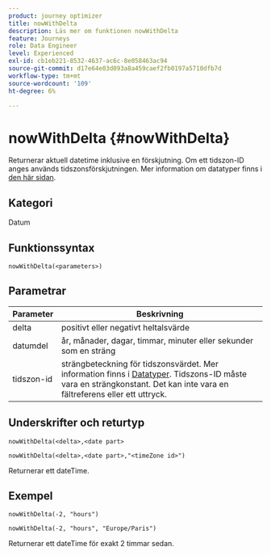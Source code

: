 ```yaml
---
product: journey optimizer
title: nowWithDelta
description: Läs mer om funktionen nowWithDelta
feature: Journeys
role: Data Engineer
level: Experienced
exl-id: cb1eb221-8532-4637-ac6c-8e058463ac94
source-git-commit: d17e64e03d093a8a459caef2fb0197a5710dfb7d
workflow-type: tm+mt
source-wordcount: '109'
ht-degree: 6%

---
```


# nowWithDelta {#nowWithDelta}

Returnerar aktuell datetime inklusive en förskjutning. Om ett tidszon-ID anges används tidszonsförskjutningen. Mer information om datatyper finns i [den här sidan](../expression/data-types.md).

## Kategori

Datum

## Funktionssyntax

`nowWithDelta(<parameters>)`

## Parametrar

| Parameter | Beskrivning |
|--- |--- |
| delta | positivt eller negativt heltalsvärde |
| datumdel | år, månader, dagar, timmar, minuter eller sekunder som en sträng |
| tidszon-id | strängbeteckning för tidszonsvärdet. Mer information finns i [Datatyper](../expression/data-types.md). Tidszons-ID måste vara en strängkonstant. Det kan inte vara en fältreferens eller ett uttryck. |

## Underskrifter och returtyp

`nowWithDelta(<delta>,<date part>`

`nowWithDelta(<delta>,<date part>,"<timeZone id>")`

Returnerar ett dateTime.

## Exempel

`nowWithDelta(-2, "hours")`

`nowWithDelta(-2, "hours", "Europe/Paris")`

Returnerar ett dateTime för exakt 2 timmar sedan.
